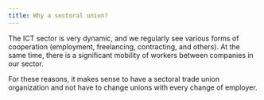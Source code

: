 ```yaml
---
title: Why a sectoral union?
---
```

The ICT sector is very dynamic, and we regularly see various forms of cooperation (employment, freelancing, contracting, and others).
At the same time, there is a significant mobility of workers between companies in our sector.

For these reasons, it makes sense to have a sectoral trade union organization and not have to change unions with every change of employer.
